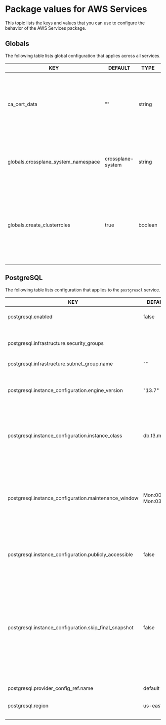 # Package values for AWS Services

This topic lists the keys and values that you can use to configure the behavior of the AWS Services package.

## <a id="globals"></a> Globals

The following table lists global configuration that applies across all services.

| KEY                                 | DEFAULT           | TYPE    | DESCRIPTION                                                                                                                              |
| ----------------------------------- | ----------------- | ------- | ---------------------------------------------------------------------------------------------------------------------------------------- |
| ca_cert_data                        | ""                | string  | PEM-encoded certificate data for the AWS Provider(s) to trust TLS connections with a custom CA.                                          |
| globals.crossplane_system_namespace | crossplane-system | string  | The name of the namespace in which Crossplane and the providers are deployed to.                                                         |
| globals.create_clusterroles         | true              | boolean | Specifies whether to create default ClusterRoles that grant `claim` permissions to all Tanzu Application Platform application operators. |
|                                     |                   |         |                                                                                                                                          |

## <a id="postgresql"></a> PostgreSQL

The following table lists configuration that applies to the `postgresql` service.

| KEY                                                    | DEFAULT              | TYPE     | DESCRIPTION                                                                                                             |
|--------------------------------------------------------|----------------------|----------|-------------------------------------------------------------------------------------------------------------------------|
| postgresql.enabled                                     | false                | boolean  | Enable the PostgreSQL service class.                                                                                    |
| postgresql.infrastructure.security_groups              |                      | array    | The security groups for your PostgreSQL databases to belong to.                                                           |
| postgresql.infrastructure.subnet_group.name            | ""                   | string   |                                                                                                                         |
| postgresql.instance_configuration.engine_version       | "13.7"               | string   | The PostgreSQL version. For more information, see the [AWS documentation](https://docs.aws.amazon.com/AmazonRDS/latest/UserGuide/CHAP_PostgreSQL.html#PostgreSQL.Concepts.General.DBVersions).|
| postgresql.instance_configuration.instance_class       | db.t3.micro          | string   | The instance type of the RDS instance. For more information, see the [AWS documentation](https://docs.aws.amazon.com/AmazonRDS/latest/UserGuide/Concepts.DBInstanceClass.html).|
| postgresql.instance_configuration.maintenance_window   | Mon:00:00-Mon:03:00  | string   | The window to perform maintenance in. Syntax: `ddd:hh24:mi-ddd:hh24:mi`, for example, `Mon:00:00-Mon:03:00`. For more information, see the [AWS documentation](https://docs.aws.amazon.com/AmazonRDS/latest/UserGuide/USER_UpgradeDBInstance.Maintenance.html#Concepts.DBMaintenance).|
| postgresql.instance_configuration.publicly_accessible  | false                | boolean  | Control whether your instances are publicly accessible.                                                                  |
| postgresql.instance_configuration.skip_final_snapshot  | false                | boolean  | Determines whether a final snapshot is created before the instance is deleted. If you specify true, no snapshot is created. If you specify false, a snapshot called final-snapshot-INSTANCE-NAME is created before the instance is deleted.|
| postgresql.provider_config_ref.name                    | default              | string   |                                                                                                                         |
| postgresql.region                                      | us-east-1            | string   | The AWS region to create databases in.                                                                                  |
